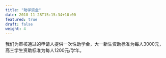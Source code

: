 ```yaml
---
title: "助学资金"
date: 2018-11-28T15:15:34+10:00
featured: true
draft: false
weight: 4
---
```


我们为审核通过的申请人提供一次性助学金，大一新生资助标准为每人3000元，高三学生资助标准为每人1200元/学年。
